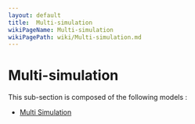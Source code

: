 ```yaml
---
layout: default
title:  Multi-simulation
wikiPageName: Multi-simulation
wikiPagePath: wiki/Multi-simulation.md
---
```


# Multi-simulation

This sub-section is composed of the following models :

* [Multi Simulation](references#Multi-simulationMulti-simulation)

